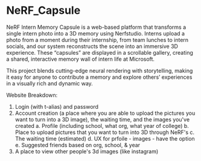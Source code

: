 # NeRF_Capsule

NeRF Intern Memory Capsule is a web-based platform that transforms a single intern photo into a 3D memory using Nerfstudio. Interns upload a photo from a moment during their internship, from team lunches to intern socials, and our system reconstructs the scene into an immersive 3D experience. These “capsules” are displayed in a scrollable gallery, creating a shared, interactive memory wall of intern life at Microsoft.

This project blends cutting-edge neural rendering with storytelling, making it easy for anyone to contribute a memory and explore others’ experiences in a visually rich and dynamic way.

Website Breakdown:
1. Login (with t-alias) and password
2. Account creation (a place where you are able to upload the pictures you want to turn into a 3D image), the waiting time, and the images you've created 
    a. Profile (including school, what org, what year of college)
    b. Place to upload pictures that you want to turn into 3D through NeRF's
    c. The waiting time (estimated)
    d. UX for prfoile - images
        - have the option
    e. Suggested friends based on org, school, & year
3. A place to view other people's 3d images (like instagram)
